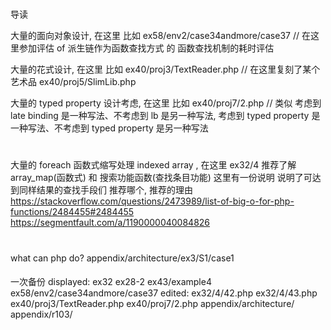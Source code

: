 #
导读

大量的面向对象设计, 在这里 比如 ex58/env2/case34andmore/case37 // 在这里参加评估 of 派生链作为函数查找方式 的 函数查找机制的耗时评估

大量的花式设计, 在这里 比如 ex40/proj3/TextReader.php // 在这里复刻了某个艺术品
                            ex40/proj5/SlimLib.php

大量的 typed property 设计考虑, 在这里 比如 ex40/proj7/2.php // 类似 考虑到 late binding 是一种写法、不考虑到 lb 是另一种写法, 考虑到 typed property 是一种写法、不考虑到 typed property 是另一种写法

#

大量的 foreach 函数式缩写处理 indexed array , 在这里 ex32/4 推荐了解 array_map(函数式) 和 搜索功能函数(查找条目功能)
这里有一份说明 说明了可达到同样结果的查找手段们 推荐哪个, 推荐的理由
https://stackoverflow.com/questions/2473989/list-of-big-o-for-php-functions/2484455#2484455
https://segmentfault.com/a/1190000040084826

#
what can php do?
appendix/architecture/ex3/S1/case1

####
一次备份
displayed:
ex32
ex28-2
ex43/example4
ex58/env2/case34andmore/case37
edited:
ex32/4/42.php
ex32/4/43.php
ex40/proj3/TextReader.php
ex40/proj7/2.php
appendix/architecture/
appendix/r103/
